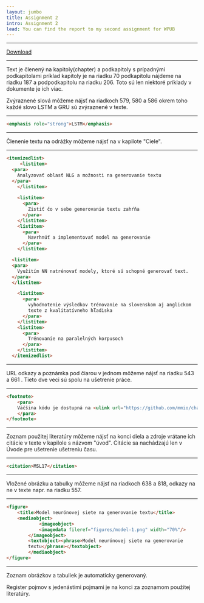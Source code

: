 ```yaml
---
layout: jumbo
title: Assignment 2
intro: Assignment 2
lead: You can find the report to my second assignment for WPUB
---
```


<hr />

<div class="row">
	<div class="col-md-12 text-center">
		<a class="btn btn-primary" href="/assets/Z2-xvasko.zip">Download</a>
	</div>
</div>

<hr />

Text je členený na kapitoly(chapter) a podkapitoly s prípadnými
podkapitolami príklad kapitoly je na riadku 70 podkapitolu nájdeme na
riadku 187 a podpodkapitolu na riadku 206. Toto sú len niektoré
príklady v dokumente je ich viac.

Zvýraznené slová môžeme nájsť na riadkoch 579, 580 a 586 okrem toho
každé slovo LSTM a GRU sú zvýraznené v texte.

<hr />

```html
<emphasis role="strong">LSTM</emphasis>
```

<hr />

Členenie textu na odrážky môžeme nájsť na v kapilote "Ciele".

<hr />

```html
<itemizedlist>
     <listitem> 
  <para>
    Analyzovať oblasť NLG a možnosti na generovanie textu
  </para>
    </listitem>
  
    <listitem>
      <para>
        Zistiť čo v sebe generovanie textu zahŕňa
      </para>
    </listitem>
    <listitem>
      <para>
        Navrhnúť a implementovať model na generovanie
      </para>
    </listitem>

  <listitem>
  <para>
    Využitím NN natrénovať modely, ktoré sú schopné generovať text.
  </para>
  </listitem>

    <listitem>
      <para>
        vyhodnotenie výsledkov trénovanie na slovenskom aj anglickom
        texte z kvalitatívneho hľadiska
      </para>
    </listitem>
    <listitem>
      <para>
        Trénovanie na paralelných korpusoch
      </para>
    </listitem>
  </itemizedlist>
```

<hr />

URL odkazy a poznámka pod čiarou v jednom môžeme nájsť na riadku 543 a
661 . Tieto dve veci sú spolu na ušetrenie práce.

<hr />

```html
<footnote>
	<para>
	Väčšina kódu je dostupná na <ulink url="https://github.com/mmio/char-rnn.pytorch"/>
	</para>
</footnote>
```

<hr />

Zoznam použitej literatúry môžeme nájsť na konci diela a zdroje
vrátane ich citácie v texte v kapilole s názvom "úvod". Citácie sa
nachádzajú len v Úvode pre ušetrenie ušetreniu času.

<hr />

```html
<citation>MSL17</citation>
```

<hr />

Vložené obrázku a tabulky môžeme nájsť na riadkoch 638 a 818, odkazy
na ne v texte napr. na riadku 557.

<hr />

```html
<figure>
	<title>Model neurónovej siete na generovanie textu</title>
	<mediaobject>
	        <imageobject>
			<imagedata fileref="figures/model-1.png" width="70%"/>
		</imageobject>
        <textobject><phrase>Model neurónovej siete na generovanie
        textu</phrase></textobject>
      	</mediaobject>
</figure>
```

<hr />

Zoznam obrázkov a tabuliek je automaticky generovaný.

Register pojmov s jedenástimi pojmami je na konci za zoznamom použitej literatúry.

